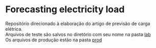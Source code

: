 # Forecasting electricity load
Repositório direcionado à elaboração do artigo de previsão de carga elétrica. <br>
Arquivos de teste são salvos no diretório com seu nome na pasta [lab](https://github.com/matheus-vizzotto/load_forecasting/tree/main/tests)<br>
Os arquivos de produção estão na pasta [prod](https://github.com/matheus-vizzotto/load_forecasting/tree/main/src)

